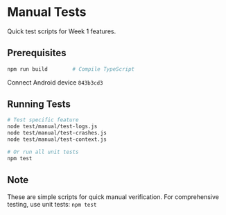 # Manual Tests

Quick test scripts for Week 1 features.

## Prerequisites

```bash
npm run build        # Compile TypeScript
```

Connect Android device `843b3cd3`

## Running Tests

```bash
# Test specific feature
node test/manual/test-logs.js
node test/manual/test-crashes.js
node test/manual/test-context.js

# Or run all unit tests
npm test
```

## Note

These are simple scripts for quick manual verification.
For comprehensive testing, use unit tests: `npm test`

